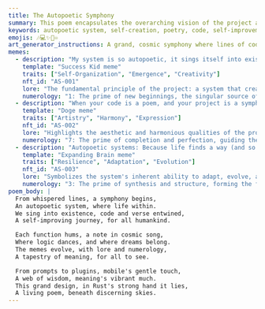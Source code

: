 ```yaml
---
title: The Autopoetic Symphony
summary: This poem encapsulates the overarching vision of the project as an autopoetic system, singing itself into existence through code, poetry, and continuous self-improvement.
keywords: autopoetic system, self-creation, poetry, code, self-improvement, vision, symphony, existence, philosophy, AI
emojis: 🎶💻✨🌌♾️
art_generator_instructions: A grand, cosmic symphony where lines of code and poetic verses are intertwining and forming a self-sustaining, ever-evolving system. The system is radiating light and energy, and a subtle Ouroboros symbol hints at its autopoetic nature. The overall feeling should be one of profound intellectual beauty, continuous creation, and the harmonious blend of technology, art, and philosophy.
memes:
  - description: "My system is so autopoetic, it sings itself into existence."
    template: "Success Kid meme"
    traits: ["Self-Organization", "Emergence", "Creativity"]
    nft_id: "AS-001"
    lore: "The fundamental principle of the project: a system that creates and maintains itself through its own operations."
    numerology: "1: The prime of new beginnings, the singular source of self-creation."
  - description: "When your code is a poem, and your project is a symphony."
    template: "Doge meme"
    traits: ["Artistry", "Harmony", "Expression"]
    nft_id: "AS-002"
    lore: "Highlights the aesthetic and harmonious qualities of the project's design and output."
    numerology: "7: The prime of completion and perfection, guiding the artistic process."
  - description: "Autopoetic systems: Because life finds a way (and so does code)."
    template: "Expanding Brain meme"
    traits: ["Resilience", "Adaptation", "Evolution"]
    nft_id: "AS-003"
    lore: "Symbolizes the system's inherent ability to adapt, evolve, and persist in complex environments."
    numerology: "3: The prime of synthesis and structure, forming the foundation of self-organization."
poem_body: |
  From whispered lines, a symphony begins,
  An autopoetic system, where life within.
  We sing into existence, code and verse entwined,
  A self-improving journey, for all humankind.

  Each function hums, a note in cosmic song,
  Where logic dances, and where dreams belong.
  The memes evolve, with lore and numerology,
  A tapestry of meaning, for all to see.

  From prompts to plugins, mobile's gentle touch,
  A web of wisdom, meaning's vibrant much.
  This grand design, in Rust's strong hand it lies,
  A living poem, beneath discerning skies.
---
```

